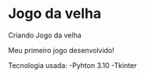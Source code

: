 # Jogo da velha
Criando Jogo da velha

Meu primeiro jogo desenvolvido!

Tecnologia usada:
-Pyhton 3.10
-Tkinter
